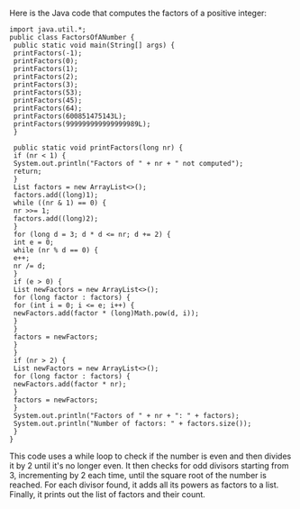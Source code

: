 Here is the Java code that computes the factors of a positive integer:
```
import java.util.*;
public class FactorsOfANumber {
 public static void main(String[] args) {
 printFactors(-1);
 printFactors(0);
 printFactors(1);
 printFactors(2);
 printFactors(3);
 printFactors(53);
 printFactors(45);
 printFactors(64);
 printFactors(600851475143L);
 printFactors(999999999999999989L);
 }
 
 public static void printFactors(long nr) {
 if (nr < 1) {
 System.out.println("Factors of " + nr + " not computed");
 return;
 }
 List factors = new ArrayList<>();
 factors.add((long)1);
 while ((nr & 1) == 0) {
 nr >>= 1;
 factors.add((long)2);
 }
 for (long d = 3; d * d <= nr; d += 2) {
 int e = 0;
 while (nr % d == 0) {
 e++;
 nr /= d;
 }
 if (e > 0) {
 List newFactors = new ArrayList<>();
 for (long factor : factors) {
 for (int i = 0; i <= e; i++) {
 newFactors.add(factor * (long)Math.pow(d, i));
 }
 }
 factors = newFactors;
 }
 }
 if (nr > 2) {
 List newFactors = new ArrayList<>();
 for (long factor : factors) {
 newFactors.add(factor * nr);
 }
 factors = newFactors;
 }
 System.out.println("Factors of " + nr + ": " + factors);
 System.out.println("Number of factors: " + factors.size());
 }
}
```
This code uses a while loop to check if the number is even and then divides it by 2 until it's no longer even. It then checks for odd divisors starting from 3, incrementing by 2 each time, until the square root of the number is reached. For each divisor found, it adds all its powers as factors to a list. Finally, it prints out the list of factors and their count.

